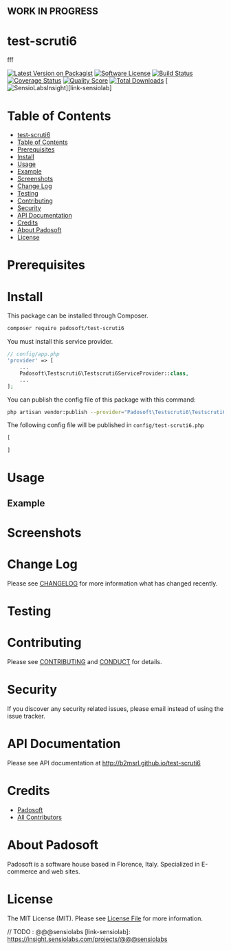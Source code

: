 ## WORK IN PROGRESS
# test-scruti6
fff

[![Latest Version on Packagist][ico-version]][link-packagist]
[![Software License][ico-license]](LICENSE.md)
[![Build Status][ico-travis]][link-travis]
[![Coverage Status][ico-scrutinizer]][link-scrutinizer]
[![Quality Score][ico-code-quality]][link-code-quality]
[![Total Downloads][ico-downloads]][link-downloads]
[![SensioLabsInsight][ico-sensiolab]][link-sensiolab]

Table of Contents
=================

  * [test-scruti6](#test-scruti6)
  * [Table of Contents](#table-of-contents)
  * [Prerequisites](#prerequisites)
  * [Install](#install)
  * [Usage](#usage)
  * [Example](#example)
  * [Screenshots](#screenshots)
  * [Change Log](#change-log)
  * [Testing](#testing)
  * [Contributing](#contributing)
  * [Security](#security)
  * [API Documentation](#api-documentation)
  * [Credits](#credits)
  * [About Padosoft](#about-padosoft)
  * [License](#license)

# Prerequisites

# Install

This package can be installed through Composer.

``` bash
composer require padosoft/test-scruti6
```
You must install this service provider.

``` php
// config/app.php
'provider' => [
    ...
    Padosoft\Testscruti6\Testscruti6ServiceProvider::class,
    ...
];
```

You can publish the config file of this package with this command:
``` bash
php artisan vendor:publish --provider="Padosoft\Testscruti6\Testscruti6ServiceProvider"
```
The following config file will be published in `config/test-scruti6.php`
``` php
[

]
```

# Usage

## Example

# Screenshots

# Change Log
Please see [CHANGELOG](CHANGELOG.md) for more information what has changed recently.

# Testing

# Contributing

Please see [CONTRIBUTING](CONTRIBUTING.md) and [CONDUCT](CONDUCT.md) for details.

# Security

If you discover any security related issues, please email  instead of using the issue tracker.

# API Documentation

Please see API documentation at http://b2msrl.github.io/test-scruti6

# Credits

- [Padosoft](https://github.com/padosoft)
- [All Contributors](../../contributors)

# About Padosoft
Padosoft is a software house based in Florence, Italy. Specialized in E-commerce and web sites.

# License

The MIT License (MIT). Please see [License File](LICENSE.md) for more information.


[ico-version]: https://img.shields.io/packagist/v/padosoft/test-scruti6.svg?style=flat-square
[ico-license]: https://img.shields.io/badge/license-MIT-brightgreen.svg?style=flat-square
[ico-travis]: https://img.shields.io/travis/padosoft/test-scruti6/master.svg?style=flat-square
[ico-scrutinizer]: https://img.shields.io/scrutinizer/coverage/g/padosoft/test-scruti6.svg?style=flat-square
[ico-code-quality]: https://img.shields.io/scrutinizer/g/padosoft/test-scruti6.svg?style=flat-square
[ico-downloads]: https://img.shields.io/packagist/dt/padosoft/test-scruti6.svg?style=flat-square
[ico-sensiolab]: https://insight.sensiolabs.com/projects/@@@sensiolab/small.png

[link-packagist]: https://packagist.org/packages/padosoft/test-scruti6
[link-travis]: https://travis-ci.org/padosoft/test-scruti6
[link-scrutinizer]: https://scrutinizer-ci.com/g/padosoft/test-scruti6/code-structure
[link-code-quality]: https://scrutinizer-ci.com/g/padosoft/test-scruti6
[link-downloads]: https://packagist.org/packages/padosoft/test-scruti6
// TODO : @@@sensiolabs
[link-sensiolab]: https://insight.sensiolabs.com/projects/@@@sensiolabs
